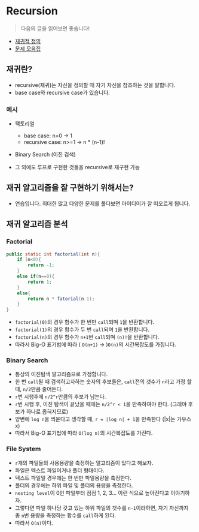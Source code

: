 # Recursion

> 다음의 글을 읽어보면 좋습니다!

- [재귀적 정의](https://en.wikipedia.org/wiki/Recursive_definition)
- [문제 모음집](https://www.geeksforgeeks.org/recursion-practice-problems-solutions/)

## 재귀란?

- recursive(재귀)는 자신을 정의할 때 자기 자신을 참조하는 것을 말합니다.
- base case와 recursive case가 있습니다.

### 예시

- 팩토리얼
    - base case: n=0 -> 1
    - recursive case: n>=1 -> n * (n-1)!

- Binary Search (이진 검색)

- 그 외에도 루프로 구현한 것들을 recursive로 재구현 가능

## 재귀 알고리즘을 잘 구현하기 위해서는?

- 연습입니다. 최대한 많고 다양한 문제를 풀다보면 아이디어가 잘 떠오르게 됩니다.

## 재귀 알고리즘 분석

### Factorial

```java
public static int factorial(int n){
    if (n<0){
        return -1;
    }
    else if(n==0){
        return 1;
    }
    else{
        return n * fatorial(n-1);
    }
}
```

- `factorial(0)`의 경우 함수가 한 번만 `call`되며 `1`을 반환합니다.
- `factorial(1)`의 경우 함수가 두 번 `call`되며 `1`을 반환합니다.
- `factorial(n)`의 경우 함수가 `n+1`번 `call`되며 `(n)!`을 반환합니다.
- 따라서 Big-O 표기법에 따라 ( `O(n+1)` -> )`O(n)`의 시간복잡도를 가집니다.

### Binary Search

- 통상의 이진탐색 알고리즘으로 가정합니다.
- 한 번 `call`될 때 검색하고자하는 숫자의 후보들은, `call`전의 갯수가 `n`라고 가정 할 때, `n/2`만큼 줄어든다.
- `r`번 시행후에 `n/2^r`만큼의 후보가 남는다.
- `r`번 시행 후, 이진 탐색이 끝났을 때에는 `n/2^r < 1`을 만족하여야 한다. (그래야 후보가 하나로 좁혀지므로)
- 양변에 `log n`을 씌운다고 생각할 때, `r = |log n| + 1`을 만족한다 (|x|는 가우스 x)
- 따라서 Big-O 표기법에 따라 `O(log n)`의 시간복잡도를 가진다.

### File System

- `r`개의 파일들의 사용용량을 측정하는 알고리즘이 있다고 해보자.
- 파일은 텍스트 파일이거나 폴더 형태이다.
- 텍스트 파일일 경우에는 한 번만 파일용량을 측정한다.
- 폴더의 경우에는 하위 파일 및 폴더의 용량을 측정한다.
- `nesting level`이 0인 파일부터 점점 1, 2, 3... 이런 식으로 높아진다고 이야기하자.
- 그렇다면 파일 하나당 갖고 있는 하위 파일의 갯수를 `n-1`이라하면, 자기 자신까지 총 `n`번 용량을 측정하는 함수를 `call`하게 된다.
- 따라서 `O(n)`이다.

